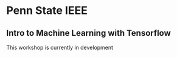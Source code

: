 # Penn State IEEE
## Intro to Machine Learning with Tensorflow

This workshop is currently in development
